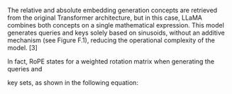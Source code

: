 The relative and absolute embedding generation concepts are retrieved from the original
Transformer architecture, but in this case, LLaMA combines both concepts on a single
mathematical expression. This model generates queries and keys solely based on sinusoids,
without an additive mechanism (see Figure F.1), reducing the operational complexity of
the model. [3]

In fact, RoPE states for a weighted rotation matrix when generating the queries and

key sets, as shown in the following equation: